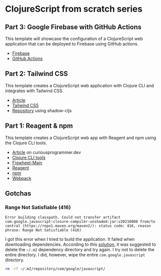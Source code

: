 # ClojureScript from scratch series

## Part 3: Google Firebase with GitHub Actions

This template will showcase the configuration of a ClojureScript
web application that can be deployed to Firebase using GitHub actions.

* [Firebase][firebase.google.com]
* [GitHub Actions][github/actions]

[firebase.google.com]: https://firebase.google.com/docs/web/setup
[github/actions]: https://docs.github.com/en/actions

## Part 2: Tailwind CSS

This template creates a ClojureScript web application with Clojure CLI
and integrates with Tailwind CSS.

* [Article][article-part-2]
* [Tailwind CSS][tailwind]
* [Repository][shadow-cljs-tailwindcss] using shadow-cljs

[article-part-2]: https://curiousprogrammer.dev/blog/how-can-i-use-tailwind-in-my-clojure-script-web-app/
[tailwind]: https://tailwindcss.com/
[shadow-cljs-tailwindcss]: https://github.com/jacekschae/shadow-cljs-tailwindcss

## Part 1: Reagent & npm

This template creates a ClojureScript web app with Reagent and npm
using the Clojure CLI tools.

* [Article][article-part-1] on curiousprogrammer.dev
* [Clojure CLI tools][cli-tools]
* [Figwheel-Main][figwheel-main]
* [Reagent][reagent]
* [npm][npm]
* [Webpack][webpack]

[article-part-1]: https://curiousprogrammer.dev/blog/how-can-i-create-a-clojure-script-web-app-from-scratch-with-reagent-and-npm/
[reagent]: https://reagent-project.github.io/
[cli-tools]: https://clojure.org/guides/deps_and_cli
[figwheel-main]: https://figwheel.org/
[npm]: https://www.npmjs.com/
[webpack]: https://webpack.js.org/

## Gotchas

### Range Not Satisfiable (416)

```
Error building classpath. Could not transfer artifact com.google.javascript:closure-compiler-unshaded:jar:v20210808 from/to central (https://repo1.maven.org/maven2/): status code: 416, reason phrase: Range Not Satisfiable (416)
```

I got this error when I tried to build the application.
It failed when downloading dependencies.
According to this [solution][solution-could-not-transfer-artifact], it was suggested to delete the
`~/.m2` dependency directory and try again.
I try not to delete the entire directory.
I did, however, wipe the entire `com.google.javascript` directory.

```bash
rm -rf ~/.m2/repository/com/google/javascript/
```

[solution-could-not-transfer-artifact]: https://clojureverse.org/t/could-not-transfer-artifact/5778
